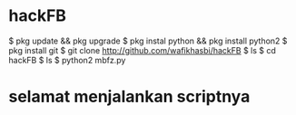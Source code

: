 # hackFB
$ pkg update && pkg upgrade
$ pkg instal python && pkg install python2
$ pkg install git
$ git clone http://github.com/wafikhasbi/hackFB
$ ls
$ cd hackFB
$ ls
$ python2 mbfz.py
# selamat menjalankan scriptnya
